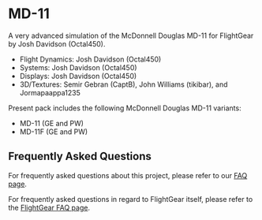# MD-11
A very advanced simulation of the McDonnell Douglas MD-11 for FlightGear by Josh Davidson (Octal450).

- Flight Dynamics: Josh Davidson (Octal450)
- Systems: Josh Davidson (Octal450)
- Displays: Josh Davidson (Octal450)
- 3D/Textures: Semir Gebran (CaptB), John Williams (tikibar), and Jormapaappa1235

Present pack includes the following McDonnell Douglas MD-11 variants:
- MD-11 (GE and PW)
- MD-11F (GE and PW)

## Frequently Asked Questions
For frequently asked questions about this project, please refer to our [FAQ page](https://github.com/Octal450/MD-11/blob/master/FAQ.md).

For frequently asked questions in regard to FlightGear itself, please refer to the [FlightGear FAQ page](https://wiki.flightgear.org/Frequently_asked_questions). 
